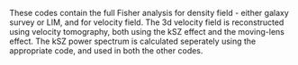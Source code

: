 These codes contain the full Fisher analysis for density field - either galaxy survey or LIM, and for velocity field. The 3d velocity field is reconstructed using velocity tomography, both using the kSZ effect and the moving-lens effect.
The kSZ power spectrum is calculated seperately using the appropriate code, and used in both the other codes.
